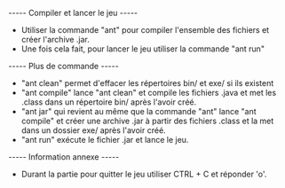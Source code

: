 ----- Compiler et lancer le jeu -----

- Utiliser la commande "ant" pour compiler l'ensemble des fichiers et créer l'archive .jar.
- Une fois cela fait, pour lancer le jeu utiliser la commande "ant run"

----- Plus de commande -----

- "ant clean" permet d'effacer les répertoires bin/ et exe/ si ils existent
- "ant compile" lance "ant clean" et compile les fichiers .java et met les .class dans un répertoire bin/ 
après l'avoir créé.
- "ant jar" qui revient au même que la commande "ant" lance "ant compile" et créer une archive .jar à partir des fichiers .class
et la met dans un dossier exe/ après l'avoir créé.
- "ant run" exécute le fichier .jar et lance le jeu.

----- Information annexe -----

- Durant la partie pour quitter le jeu utiliser CTRL + C et réponder 'o'.